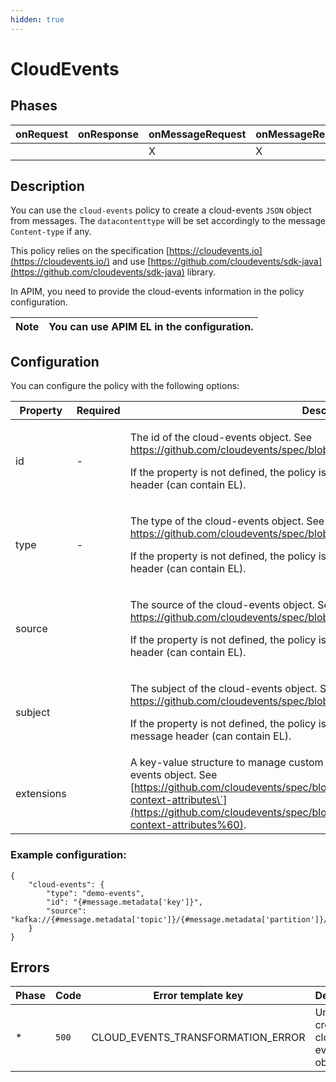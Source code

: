 ```yaml
---
hidden: true
---
```


# CloudEvents

## Phases <a href="#user-content-phases" id="user-content-phases"></a>

| onRequest | onResponse | onMessageRequest | onMessageResponse |
| --------- | ---------- | ---------------- | ----------------- |
|           |            | X                | X                 |

## Description <a href="#user-content-description" id="user-content-description"></a>

You can use the `cloud-events` policy to create a cloud-events `JSON` object from messages. The `datacontenttype` will be set accordingly to the message `Content-type` if any.

This policy relies on the specification [https://cloudevents.io](https://cloudevents.io/) and use [https://github.com/cloudevents/sdk-java](https://github.com/cloudevents/sdk-java) library.

In APIM, you need to provide the cloud-events information in the policy configuration.

| Note | You can use APIM EL in the configuration. |
| ---- | ----------------------------------------- |

## Configuration <a href="#user-content-configuration" id="user-content-configuration"></a>

You can configure the policy with the following options:

| Property   | Required | Description                                                                                                                                                                                                                                                                                                                                                        | Type   | Default                            |
| ---------- | -------- | ------------------------------------------------------------------------------------------------------------------------------------------------------------------------------------------------------------------------------------------------------------------------------------------------------------------------------------------------------------------ | ------ | ---------------------------------- |
| id         | -        | <p>The id of the cloud-events object. See <a href="https://github.com/cloudevents/spec/blob/v1.0.2/cloudevents/spec.md#id">https://github.com/cloudevents/spec/blob/v1.0.2/cloudevents/spec.md#id</a></p><p>If the property is not defined, the policy is looking at the <code>ce_id</code> from the message header (can contain EL).</p>                          | string | {#message.headers\['ce\_id']}      |
| type       | -        | <p>The type of the cloud-events object. See <a href="https://github.com/cloudevents/spec/blob/v1.0.2/cloudevents/spec.md#type">https://github.com/cloudevents/spec/blob/v1.0.2/cloudevents/spec.md#type</a></p><p>If the property is not defined, the policy is looking at the <code>ce_type</code> from the message header (can contain EL).</p>                  | string | {#message.headers\['ce\_type']}    |
| source     |          | <p>The source of the cloud-events object. See <a href="https://github.com/cloudevents/spec/blob/v1.0.2/cloudevents/spec.md#source-1">https://github.com/cloudevents/spec/blob/v1.0.2/cloudevents/spec.md#source-1</a></p><p>If the property is not defined, the policy is looking at the <code>ce_source</code> from the message header (can contain EL).</p>      | string | {#message.headers\['ce\_source']}  |
| subject    |          | <p>The subject of the cloud-events object. See <a href="https://github.com/cloudevents/spec/blob/v1.0.2/cloudevents/spec.md#subject%60">https://github.com/cloudevents/spec/blob/v1.0.2/cloudevents/spec.md#subject`</a>.</p><p>If the property is not defined, the policy is looking at the <code>ce_subject</code> from the message header (can contain EL).</p> | string | {#message.headers\['ce\_subject']} |
| extensions |          | A key-value structure to manage custom extensions context attributes of the cloud-events object. See [https://github.com/cloudevents/spec/blob/v1.0.2/cloudevents/spec.md#extension-context-attributes\`](https://github.com/cloudevents/spec/blob/v1.0.2/cloudevents/spec.md#extension-context-attributes%60).                                                    | map    | N/A                                |

### Example configuration:

```
{
    "cloud-events": {
        "type": "demo-events",
        "id": "{#message.metadata['key']}",
        "source": "kafka://{#message.metadata['topic']}/{#message.metadata['partition']}/{#message.metadata['offset']}"
    }
}
```

## Errors <a href="#user-content-errors" id="user-content-errors"></a>

| Phase | Code  | Error template key                   | Description                          |
| ----- | ----- | ------------------------------------ | ------------------------------------ |
| \*    | `500` | CLOUD\_EVENTS\_TRANSFORMATION\_ERROR | Unable to create cloud-events object |
